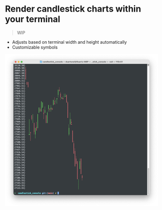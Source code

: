 # Render candlestick charts within your terminal
> WIP

- Adjusts based on terminal width and height automatically
- Customizable symbols

<img src="showcase1.png" />